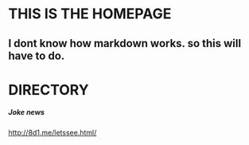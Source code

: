 # THIS IS THE HOMEPAGE
## I dont know how markdown works. so this will have to do.










# DIRECTORY
##### Joke news
http://8d1.me/letssee.html/


